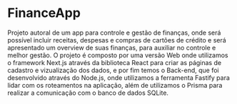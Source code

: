 # FinanceApp

Projeto autoral de um app para controle e gestão de finanças, onde será possível incluir receitas, despesas e compras de cartões de crédito e será apresentado um overview de suas finanças, para auxiliar no controle e melhor gestão. O projeto é composto por uma versão Web onde utilizamos o framework Next.js através da biblioteca React para criar as páginas de cadastro e vizualização dos dados, e por fim temos o Back-end, que foi desenvolvido através do Node.js, onde utilizamos a ferramenta Fastify para lidar com os roteamentos na aplicação, além de utilizamos o Prisma para realizar a comunicação com o banco de dados SQLite.
